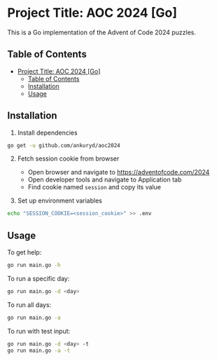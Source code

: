 # Project Title: AOC 2024 [Go]

This is a Go implementation of the Advent of Code 2024 puzzles.

## Table of Contents

- [Project Title: AOC 2024 \[Go\]](#project-title-aoc-2024-go)
  - [Table of Contents](#table-of-contents)
  - [Installation](#installation)
  - [Usage](#usage)

## Installation

1. Install dependencies

```bash
go get -u github.com/ankuryd/aoc2024
```

2. Fetch session cookie from browser

    - Open browser and navigate to https://adventofcode.com/2024
    - Open developer tools and navigate to Application tab
    - Find cookie named `session` and copy its value

3. Set up environment variables

```bash
echo "SESSION_COOKIE=<session_cookie>" >> .env
```

## Usage

To get help:

```bash
go run main.go -h
```

To run a specific day:

```bash
go run main.go -d <day>
```

To run all days:

```bash
go run main.go -a
```

To run with test input:

```bash
go run main.go -d <day> -t
go run main.go -a -t
```
